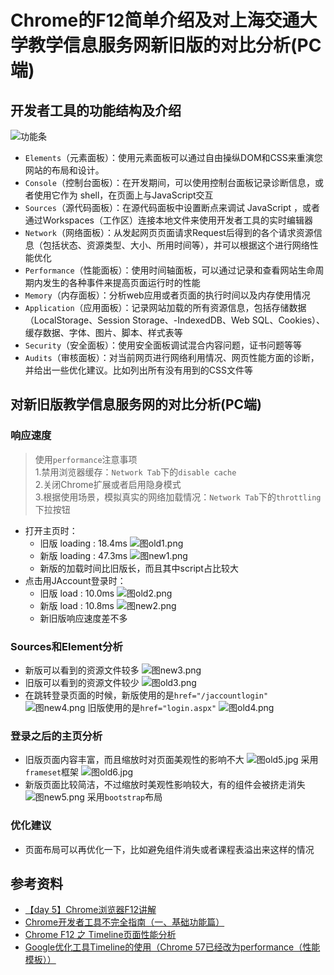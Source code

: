 # Chrome的F12简单介绍及对上海交通大学教学信息服务网新旧版的对比分析(PC端)

## 开发者工具的功能结构及介绍

![功能条](https://github.com/LLL4040/images/blob/master/content.png?raw=true)

* `Elements`（元素面板）：使用元素面板可以通过自由操纵DOM和CSS来重演您网站的布局和设计。
* `Console`（控制台面板）：在开发期间，可以使用控制台面板记录诊断信息，或者使用它作为 shell，在页面上与JavaScript交互
* `Sources`（源代码面板）：在源代码面板中设置断点来调试 JavaScript ，或者通过Workspaces（工作区）连接本地文件来使用开发者工具的实时编辑器
* `Network`（网络面板）：从发起网页页面请求Request后得到的各个请求资源信息（包括状态、资源类型、大小、所用时间等），并可以根据这个进行网络性能优化
* `Performance`（性能面板）：使用时间轴面板，可以通过记录和查看网站生命周期内发生的各种事件来提高页面运行时的性能
* `Memory`（内存面板）：分析web应用或者页面的执行时间以及内存使用情况
* `Application`（应用面板）：记录网站加载的所有资源信息，包括存储数据（LocalStorage、Session Storage、-IndexedDB、Web SQL、Cookies）、缓存数据、字体、图片、脚本、样式表等
* `Security`（安全面板）：使用安全面板调试混合内容问题，证书问题等等
* `Audits`（审核面板）：对当前网页进行网络利用情况、网页性能方面的诊断，并给出一些优化建议。比如列出所有没有用到的CSS文件等

## 对新旧版教学信息服务网的对比分析(PC端)

### 响应速度

> 使用`performance`注意事项  
> 1.禁用浏览器缓存：`Network Tab`下的`disable cache`  
> 2.关闭Chrome扩展或者启用隐身模式  
> 3.根据使用场景，模拟真实的网络加载情况：`Network Tab`下的`throttling`下拉按钮

* 打开主页时：
  * 旧版 loading : 18.4ms
    ![图old1.png](https://github.com/LLL4040/images/blob/master/old1.png?raw=true)
  * 新版 loading : 47.3ms
    ![图new1.png](https://github.com/LLL4040/images/blob/master/new1.png?raw=true)
  * 新版的加载时间比旧版长，而且其中script占比较大
* 点击用JAccount登录时：
  * 旧版 load : 10.0ms
    ![图old2.png](https://github.com/LLL4040/images/blob/master/old2.png?raw=true)
  * 新版 load : 10.8ms
    ![图new2.png](https://github.com/LLL4040/images/blob/master/new2.png?raw=true)
  * 新旧版响应速度差不多

### Sources和Element分析

* 新版可以看到的资源文件较多
  ![图new3.png](https://github.com/LLL4040/images/blob/master/new3.png?raw=true)
* 旧版可以看到的资源文件较少
  ![图old3.png](https://github.com/LLL4040/images/blob/master/old3.png?raw=true)
* 在跳转登录页面的时候，新版使用的是`href="/jaccountlogin"`
  ![图new4.png](https://github.com/LLL4040/images/blob/master/new4.png?raw=true)
  旧版使用的是`href="login.aspx"`
  ![图old4.png](https://github.com/LLL4040/images/blob/master/old4.png?raw=true)

### 登录之后的主页分析

* 旧版页面内容丰富，而且缩放时对页面美观性的影响不大
  ![图old5.jpg](https://github.com/LLL4040/images/blob/master/old5.jpg?raw=true)
  采用`frameset`框架
  ![图old6.jpg](https://github.com/LLL4040/images/blob/master/old6.jpg?raw=true)
* 新版页面比较简洁，不过缩放时美观性影响较大，有的组件会被挤走消失
  ![图new5.png](https://github.com/LLL4040/images/blob/master/new5.png?raw=true)
  采用`bootstrap`布局

### 优化建议

* 页面布局可以再优化一下，比如避免组件消失或者课程表溢出来这样的情况

## 参考资料

* [【day 5】Chrome浏览器F12讲解](https://www.jianshu.com/p/d01eb74bf06c)
* [Chrome开发者工具不完全指南（一、基础功能篇）](https://cloud.tencent.com/developer/article/1343645?client=tim&ADUIN=2293114926&ADSESSION=1553948086&ADTAG=CLIENT.QQ.5603_.0&ADPUBNO=26882)
* [Chrome F12 之 Timeline页面性能分析](https://blog.csdn.net/zhenzigis/article/details/50556440)
* [Google优化工具Timeline的使用（Chrome 57已经改为performance（性能模板））](https://blog.csdn.net/qq_26878975/article/details/74638018)